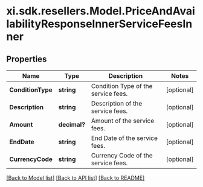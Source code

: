 # xi.sdk.resellers.Model.PriceAndAvailabilityResponseInnerServiceFeesInner

## Properties

Name | Type | Description | Notes
------------ | ------------- | ------------- | -------------
**ConditionType** | **string** | Condition Type of the service fees. | [optional] 
**Description** | **string** | Description of the service fees. | [optional] 
**Amount** | **decimal?** | Amount of the service fees. | [optional] 
**EndDate** | **string** | End Date of the service fees. | [optional] 
**CurrencyCode** | **string** | Currency Code of the service fees. | [optional] 

[[Back to Model list]](../README.md#documentation-for-models) [[Back to API list]](../README.md#documentation-for-api-endpoints) [[Back to README]](../README.md)

